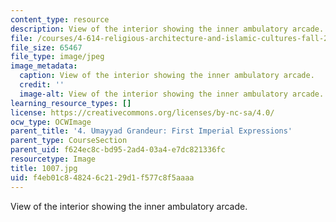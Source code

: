 ```yaml
---
content_type: resource
description: View of the interior showing the inner ambulatory arcade.
file: /courses/4-614-religious-architecture-and-islamic-cultures-fall-2002/f4eb01c848246c2129d1f577c8f5aaaa_1007.jpg
file_size: 65467
file_type: image/jpeg
image_metadata:
  caption: View of the interior showing the inner ambulatory arcade.
  credit: ''
  image-alt: View of the interior showing the inner ambulatory arcade.
learning_resource_types: []
license: https://creativecommons.org/licenses/by-nc-sa/4.0/
ocw_type: OCWImage
parent_title: '4. Umayyad Grandeur: First Imperial Expressions'
parent_type: CourseSection
parent_uid: f624ec8c-bd95-2ad4-03a4-e7dc821336fc
resourcetype: Image
title: 1007.jpg
uid: f4eb01c8-4824-6c21-29d1-f577c8f5aaaa
---
```

View of the interior showing the inner ambulatory arcade.